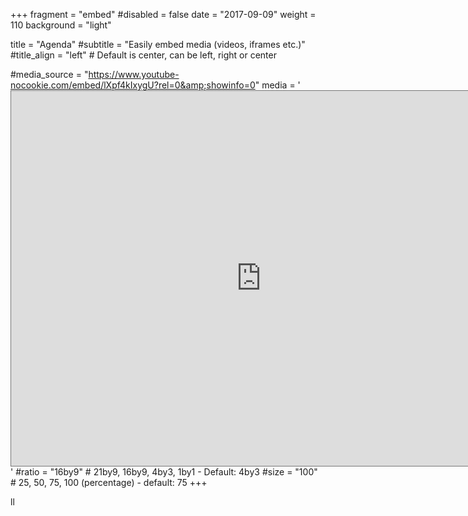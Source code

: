 +++
fragment = "embed"
#disabled = false
date = "2017-09-09"
weight = 110
background = "light"

title = "Agenda"
#subtitle = "Easily embed media (videos, iframes etc.)"
#title_align = "left" # Default is center, can be left, right or center

#media_source = "https://www.youtube-nocookie.com/embed/lXpf4kIxygU?rel=0&amp;showinfo=0"
media = '<iframe style="border: solid 1px #777;" src="https://calendar.google.com/calendar/embed?height=600&amp;wkst=2&amp;bgcolor=%237CB342&amp;ctz=Europe%2FParis&amp;src=OWJ2ZmJ1YXQ0azNwNG52ODVxNWFibHFrZzRAZ3JvdXAuY2FsZW5kYXIuZ29vZ2xlLmNvbQ&amp;color=%23D50000&amp;showTabs=1&amp;mode=AGENDA&amp;showCalendars=0&amp;showTz=0&amp;showPrint=0&amp;showTitle=1&amp;title=Vivre%20Versailles%20-%20%C3%A9cologie%20citoyenne&amp;showNav=1" scrolling="no" width="800" height="600" frameborder="0"></iframe>'
#ratio = "16by9" # 21by9, 16by9, 4by3, 1by1 - Default: 4by3
#size = "100" # 25, 50, 75, 100 (percentage) - default: 75
+++

ll


